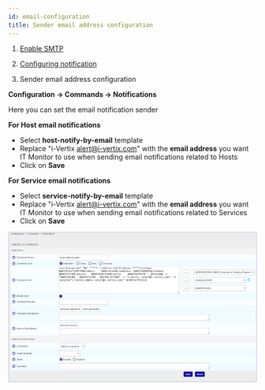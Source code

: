 ```yaml
---
id: email-configuration
title: Sender email address configuration
---
```


1. [Enable SMTP](../../installation/setup-central-poller/smtp-configuration.md)

2. [Configuring notification](configuring-notification.md)

3. Sender email address configuration

**Configuration -> Commands -> Notifications**

Here you can set the email notification sender

**For Host email notifications**
* Select **host-notify-by-email** template
* Replace "i-Vertix alert@i-vertix.com" with the **email address** you want IT Monitor to use when sending email notifications related to Hosts
* Click on **Save**

**For Service email notifications**
* Select **service-notify-by-email** template
* Replace "i-Vertix alert@i-vertix.com" with the **email address** you want IT Monitor to use when sending email notifications related to Services
* Click on **Save**

![image](../../assets/managing-alarms/sender_email.png)



